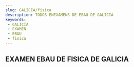 ```yaml
---
slug: GALICIA/fisica
description: TODOS ENEXAMENS DE EBAU DE GALICIA
keywords:
 - GALICIA
 - EXAMEN
 - EBAU
 - fisica
---
```

## EXAMEN EBAU DE FISICA DE GALICIA
